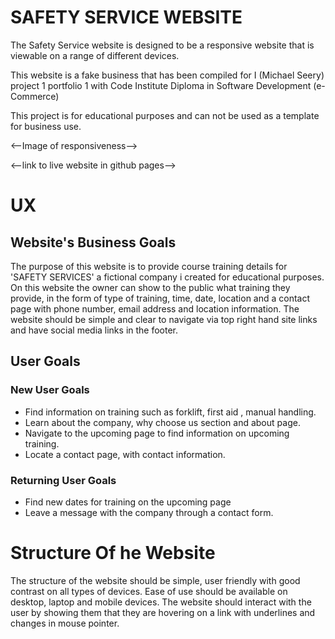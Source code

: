 # SAFETY SERVICE WEBSITE
The Safety Service website is designed to be a responsive website that is viewable on a range of different devices.

This website is a fake business that has been compiled for I (Michael Seery) project 1 portfolio 1 with Code Institute Diploma in Software Development (e-Commerce)

This project is for educational purposes and can not be used as a template for business use. 

<--Image of responsiveness-->

<--link to live website in github pages-->

# UX

## Website's Business Goals
The purpose of this website is to provide course training details for 'SAFETY SERVICES' a fictional company i created for educational purposes. On this website the owner can show to the public what training they provide, in the form of type of training, time, date, location and a contact page with phone number, email address and location information. The website should be simple and clear to navigate via top right hand site links and have social media links in the footer.
 
## User Goals
### New User Goals
* Find information on training such as forklift, first aid , manual handling.
* Learn about the company, why choose us section and about page.
* Navigate to the upcoming page to find information on upcoming training.
* Locate a contact page, with contact information.
 
### Returning User Goals
* Find new dates for training on the upcoming page
* Leave a message with the company through a contact form.

# Structure Of he Website
The structure of the website should be simple, user friendly with good contrast on all types of devices. Ease of use should be available on desktop, laptop and  mobile devices. The website should interact with the user by showing them that they are hovering on a link with underlines and changes in mouse pointer.